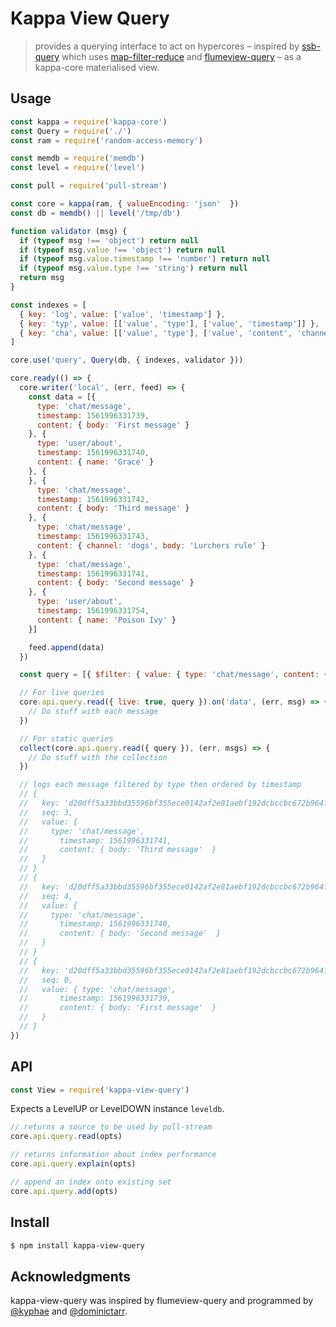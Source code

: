 # Kappa View Query

> provides a querying interface to act on hypercores – inspired by [ssb-query](https://github.com/ssbc/ssb-query) which uses [map-filter-reduce](https://github.com/dominictarr/map-filter-reduce) and [flumeview-query](https://github.com/flumedb/flumeview-query) – as a kappa-core materialised view.

## Usage

```js
const kappa = require('kappa-core')
const Query = require('./')
const ram = require('random-access-memory')

const memdb = require('memdb')
const level = require('level')

const pull = require('pull-stream')

const core = kappa(ram, { valueEncoding: 'json'  })
const db = memdb() || level('/tmp/db')

function validator (msg) {
  if (typeof msg !== 'object') return null
  if (typeof msg.value !== 'object') return null
  if (typeof msg.value.timestamp !== 'number') return null
  if (typeof msg.value.type !== 'string') return null
  return msg
}

const indexes = [
  { key: 'log', value: ['value', 'timestamp'] },
  { key: 'typ', value: [['value', 'type'], ['value', 'timestamp']] },
  { key: 'cha', value: [['value', 'type'], ['value', 'content', 'channel'], ['value', 'timestamp']] }
]

core.use('query', Query(db, { indexes, validator }))

core.ready(() => {
  core.writer('local', (err, feed) => {
    const data = [{
      type: 'chat/message',
      timestamp: 1561996331739,
      content: { body: 'First message' }
    }, {
      type: 'user/about',
      timestamp: 1561996331740,
      content: { name: 'Grace' }
    }, {
    }, {
      type: 'chat/message',
      timestamp: 1561996331742,
      content: { body: 'Third message' }
    }, {
      type: 'chat/message',
      timestamp: 1561996331743,
      content: { channel: 'dogs', body: 'Lurchers rule' }
    }, {
      type: 'chat/message',
      timestamp: 1561996331741,
      content: { body: 'Second message' }
    }, {
      type: 'user/about',
      timestamp: 1561996331754,
      content: { name: 'Poison Ivy' }
    }]

    feed.append(data)
  })

  const query = [{ $filter: { value: { type: 'chat/message', content: { channel: 'dogs' } } } }]

  // For live queries
  core.api.query.read({ live: true, query }).on('data', (err, msg) => {
    // Do stuff with each message
  })

  // For static queries
  collect(core.api.query.read({ query }), (err, msgs) => {
    // Do stuff with the collection
  })

  // logs each message filtered by type then ordered by timestamp 
  // {
  //   key: 'd20dff5a33bbd35596bf355ece0142af2e81aebf192dcbccbc672b964fb374d7',
  //   seq: 3,
  //   value: {
  //     type: 'chat/message',
  //       timestamp: 1561996331741,
  //       content: { body: 'Third message'  }
  //   }
  // }
  // {
  //   key: 'd20dff5a33bbd35596bf355ece0142af2e81aebf192dcbccbc672b964fb374d7',
  //   seq: 4,
  //   value: {
  //     type: 'chat/message',
  //       timestamp: 1561996331740,
  //       content: { body: 'Second message'  }
  //   }
  // }
  // {
  //   key: 'd20dff5a33bbd35596bf355ece0142af2e81aebf192dcbccbc672b964fb374d7',
  //   seq: 0,
  //   value: { type: 'chat/message',
  //       timestamp: 1561996331739,
  //       content: { body: 'First message'  }
  //   }
  // }
})
```

## API

```js
const View = require('kappa-view-query') 
```

Expects a LevelUP or LevelDOWN instance `leveldb`.

```js
// returns a source to be used by pull-stream
core.api.query.read(opts)

// returns information about index performance
core.api.query.explain(opts)

// append an index onto existing set
core.api.query.add(opts)
```

## Install

```bash
$ npm install kappa-view-query
```

## Acknowledgments
kappa-view-query was inspired by flumeview-query and programmed by [@kyphae](https://github.com/kyphae/) and [@dominictarr](https://github.com/dominictarr).
